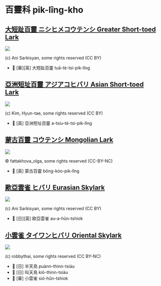 # 百靈科 pik-lîng-kho

## [大短趾百靈 ニシヒメコウテンシ Greater Short-toed Lark](https://ebird.org/species/gstlar1)

![](https://inaturalist-open-data.s3.amazonaws.com/photos/8369419/medium.jpeg)

(c) Ani Sarkisyan, some rights reserved (CC BY)

- 🎯 [華][英] 大短趾百靈 tuā-té-tsí-pik-lîng

## [亞洲短址百靈 アジアコヒバリ Asian Short-toed Lark](https://ebird.org/species/lstlar2)

![](https://inaturalist-open-data.s3.amazonaws.com/photos/2684046/medium.jpg)

(c) Kim, Hyun-tae, some rights reserved (CC BY)

- 🎯 [英] 亞洲短址百靈 a-tsiu-té-tsí-pik-lîng

## [蒙古百靈 コウテンシ Mongolian Lark](https://ebird.org/species/monlar1)

![](https://inaturalist-open-data.s3.amazonaws.com/photos/348250218/large.jpeg)

© fattakhova_olga, some rights reserved (CC-BY-NC)

- 🎯 [英] 蒙古百靈 bông-kóo-pik-lîng

## [歐亞雲雀 ヒバリ Eurasian Skylark](https://ebird.org/species/skylar)

![](https://inaturalist-open-data.s3.amazonaws.com/photos/7408707/medium.jpeg)

(c) Ani Sarkisyan, some rights reserved (CC BY)

- 🎯 [日][英] 歐亞雲雀 au-a-hûn-tshiok

## [小雲雀 タイワンヒバリ Oriental Skylark](https://ebird.org/species/orisky1)

![](https://inaturalist-open-data.s3.amazonaws.com/photos/10937041/medium.jpeg)

(c) robbythai, some rights reserved (CC BY-NC)

- 🎯 [日] 半天鳥 puànn-thinn-tsiáu
- 🎯 [日] 叫天鳥 kiò-thinn-tsiáu
- 🎯 [華] 小雲雀 sió-hûn-tshiok
